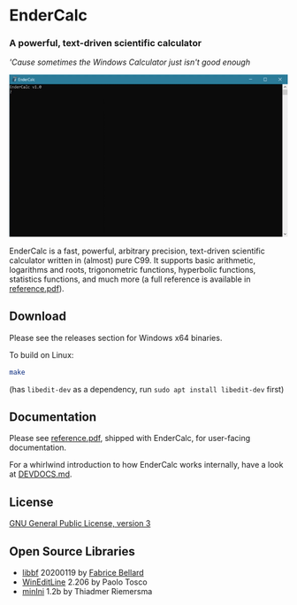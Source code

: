 # EnderCalc

### A powerful, text-driven scientific calculator

*'Cause sometimes the Windows Calculator just isn't good enough*

![](EnderCalc.gif)

EnderCalc is a fast, powerful, arbitrary precision, text-driven scientific calculator written in (almost) pure C99. It supports basic arithmetic, logarithms and roots, trigonometric functions, hyperbolic functions, statistics functions, and much more (a full reference is available in [reference.pdf](reference.pdf)).

## Download

Please see the releases section for Windows x64 binaries.

To build on Linux:

```bash
make
```

(has `libedit-dev` as a dependency, run `sudo apt install libedit-dev` first)

## Documentation

Please see [reference.pdf](reference.pdf), shipped with EnderCalc, for user-facing documentation.

For a whirlwind introduction to how EnderCalc works internally, have a look at [DEVDOCS.md](DEVDOCS.md).

## License

[GNU General Public License, version 3](https://choosealicense.com/licenses/gpl-3.0/)

## Open Source Libraries

- [libbf](https://bellard.org/libbf/) 20200119 by [Fabrice Bellard](https://bellard.org)
- [WinEditLine](http://mingweditline.sourceforge.net/) 2.206 by Paolo Tosco
- [minIni](https://www.compuphase.com/minini.htm) 1.2b by Thiadmer Riemersma
